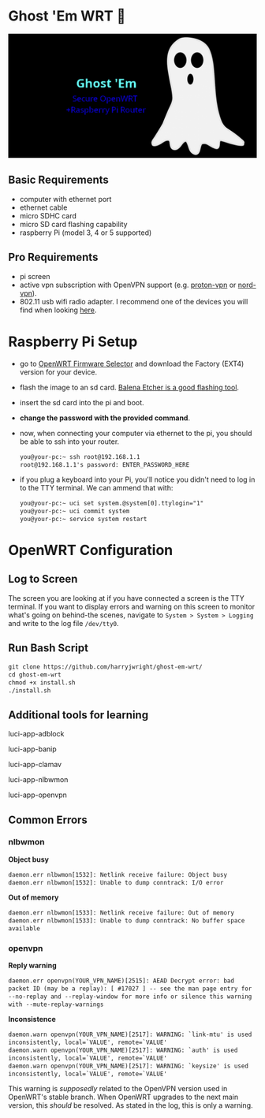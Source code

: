 # Ghost 'Em WRT 👻

![Ghost 'em WRT Report Image](repo-image.png?raw=true "Repo Image")

## Basic Requirements
- computer with ethernet port
- ethernet cable
- micro SDHC card
- micro SD card flashing capability
- raspberry Pi (model 3, 4 or 5 supported)

## Pro Requirements
- pi screen
- active vpn subscription with OpenVPN support (e.g. [proton-vpn](https://www.protonvpn.com) or [nord-vpn](https://nordvpn.com/)).
- 802.11 usb wifi radio adapter. I recommend one of the devices you will find when looking [here](https://duckduckgo.com/?q=mediatek+rt5370+usb+Wifi+802.11+adapter).

# Raspberry Pi Setup
- go to [OpenWRT Firmware Selector](https://firmware-selector.openwrt.org) and download the Factory (EXT4) version for your device.
- flash the image to an sd card. [Balena Etcher is a good flashing tool](https://etcher.balena.io/).
- insert the sd card into the pi and boot.
- **change the password with the provided command**.
- now, when connecting your computer via ethernet to the pi, you should be able to ssh into your router.

      you@your-pc:~ ssh root@192.168.1.1
      root@192.168.1.1's password: ENTER_PASSWORD_HERE

- if you plug a keyboard into your Pi, you'll notice you didn't need to log in to the TTY terminal. We can ammend that with:

      you@your-pc:~ uci set system.@system[0].ttylogin="1"
      you@your-pc:~ uci commit system
      you@your-pc:~ service system restart

# OpenWRT Configuration

## Log to Screen

The screen you are looking at if you have connected a screen is the TTY terminal. If you want to display errors and warning on this screen to monitor what's going on behind-the scenes, navigate to `System > System > Logging` and write to the log file `/dev/tty0`.

## Run Bash Script

    git clone https://github.com/harryjwright/ghost-em-wrt/
    cd ghost-em-wrt
    chmod +x install.sh
    ./install.sh

## Additional tools for learning

  luci-app-adblock
  
  luci-app-banip
  
  luci-app-clamav
  
  luci-app-nlbwmon
  
  luci-app-openvpn

## Common Errors

### nlbwmon

**Object busy**

    daemon.err nlbwmon[1532]: Netlink receive failure: Object busy
    daemon.err nlbwmon[1532]: Unable to dump conntrack: I/O error

**Out of memory**

    daemon.err nlbwmon[1533]: Netlink receive failure: Out of memory
    daemon.err nlbwmon[1533]: Unable to dump conntrack: No buffer space available

### openvpn

**Reply warning**

    daemon.err openvpn(YOUR_VPN_NAME)[2515]: AEAD Decrypt error: bad packet ID (may be a replay): [ #17027 ] -- see the man page entry for --no-replay and --replay-window for more info or silence this warning with --mute-replay-warnings
    
**Inconsistence**

    daemon.warn openvpn(YOUR_VPN_NAME)[2517]: WARNING: `link-mtu' is used inconsistently, local=`VALUE', remote=`VALUE'
    daemon.warn openvpn(YOUR_VPN_NAME)[2517]: WARNING: `auth' is used inconsistently, local=`VALUE', remote=`VALUE'
    daemon.warn openvpn(YOUR_VPN_NAME)[2517]: WARNING: `keysize' is used inconsistently, local=`VALUE', remote=`VALUE'

This warning is *supposedly* related to the OpenVPN version used in OpenWRT's stable branch. When OpenWRT upgrades to the next main version, this *should* be resolved. As stated in the log, this is only a warning.
